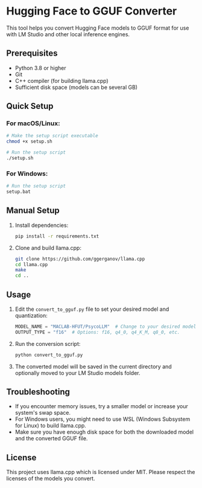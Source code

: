 # Hugging Face to GGUF Converter

This tool helps you convert Hugging Face models to GGUF format for use with LM Studio and other local inference engines.

## Prerequisites

- Python 3.8 or higher
- Git
- C++ compiler (for building llama.cpp)
- Sufficient disk space (models can be several GB)

## Quick Setup

### For macOS/Linux:

```bash
# Make the setup script executable
chmod +x setup.sh

# Run the setup script
./setup.sh
```

### For Windows:

```bash
# Run the setup script
setup.bat
```

## Manual Setup

1. Install dependencies:
   ```bash
   pip install -r requirements.txt
   ```

2. Clone and build llama.cpp:
   ```bash
   git clone https://github.com/ggerganov/llama.cpp
   cd llama.cpp
   make
   cd ..
   ```

## Usage

1. Edit the `convert_to_gguf.py` file to set your desired model and quantization:
   ```python
   MODEL_NAME = "MACLAB-HFUT/PsycoLLM"  # Change to your desired model
   OUTPUT_TYPE = "f16"  # Options: f16, q4_0, q4_K_M, q8_0, etc.
   ```

2. Run the conversion script:
   ```bash
   python convert_to_gguf.py
   ```

3. The converted model will be saved in the current directory and optionally moved to your LM Studio models folder.

## Troubleshooting

- If you encounter memory issues, try a smaller model or increase your system's swap space.
- For Windows users, you might need to use WSL (Windows Subsystem for Linux) to build llama.cpp.
- Make sure you have enough disk space for both the downloaded model and the converted GGUF file.

## License

This project uses llama.cpp which is licensed under MIT. Please respect the licenses of the models you convert.
